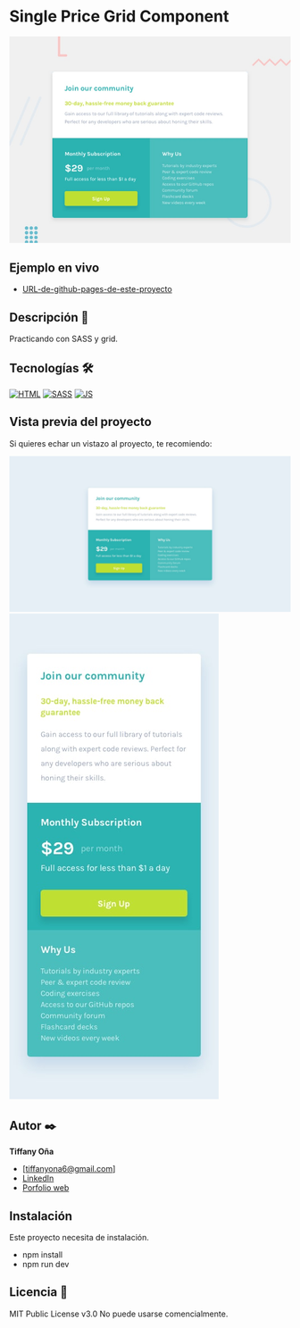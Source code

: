 # Single Price Grid Component

![Imagen del proyecto](https://raw.githubusercontent.com/tiffanyona6/single-price-grid-component/main/readme%20image/desktop-preview.jpg)

## Ejemplo en vivo

- [URL-de-github-pages-de-este-proyecto](URL-de-github-pages-de-este-proyecto)

## Descripción 📑

Practicando con SASS y grid.


## Tecnologías 🛠

<!-- Iconos sacados de: https://github.com/hendrasob/badges/blob/master/README.md y https://github.com/alexandresanlim/Badges4-README.md-Profile -->

[![HTML](https://img.shields.io/badge/HTML5-E34F26?style=for-the-badge&logo=html5&logoColor=white)](https://es.wikipedia.org/wiki/HTML5)
[![SASS](	https://img.shields.io/badge/Sass-CC6699?style=for-the-badge&logo=sass&logoColor=white)](https://es.wikipedia.org/wiki/SASS)
[![JS](https://img.shields.io/badge/JavaScript-F7DF1E?style=for-the-badge&logo=javascript&logoColor=black)](https://es.wikipedia.org/wiki/JavaScript)

## Vista previa del proyecto

Si quieres echar un vistazo al proyecto, te recomiendo:

![Captura del proyecto](https://raw.githubusercontent.com/tiffanyona6/single-price-grid-component/main/readme%20image/desktop-design.jpg)
![Captura del proyecto](https://raw.githubusercontent.com/tiffanyona6/single-price-grid-component/main/readme%20image/mobile-design.jpg)

## Autor ✒️

**Tiffany Oña**

- [tiffanyona6@gmail.com]
- [LinkedIn](https://www.linkedin.com/in/tu-url-de-linkedin/)
- [Porfolio web](https://tu-dominio.com/)

## Instalación

Este proyecto  necesita de instalación.
- npm install
- npm run dev
## Licencia 📄

MIT Public License v3.0
No puede usarse comencialmente.
